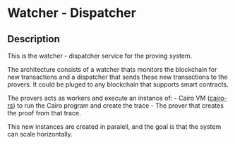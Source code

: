 # Watcher - Dispatcher

## Description

This is the watcher - dispatcher service for the proving system.

The architecture consists of a watcher thats monitors the blockchain for new transactions and a dispatcher that sends these new transactions to the provers. It could be pluged to any blockchain that supports smart contracts.

The provers acts as workers and execute an instance of:
    - Cairo VM ([cairo-rs](https://github.com/lambdaclass/cairo-rs/)) to run the Cairo program and create the trace
    - The prover that creates the proof from that trace.

This new instances are created in paralell, and the goal is that the system can scale horizontally.
